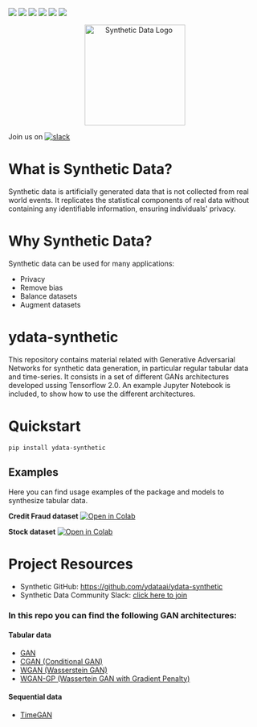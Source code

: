![](https://img.shields.io/github/workflow/status/ydataai/ydata-synthetic/prerelease)
![](https://img.shields.io/pypi/status/ydata-synthetic)
![](https://img.shields.io/badge/python-3.6%20%7C%203.7%20%7C%203.8-blue)
[![](https://img.shields.io/pypi/v/ydata-synthetic)](https://pypi.org/project/ydata-synthetic/)
![](https://img.shields.io/pypi/dm/ydata-synthetic)
![](https://img.shields.io/github/license/ydataai/ydata-synthetic)

<p align="center"><img width="200" src="https://ydata-demos.s3.eu-central-1.amazonaws.com/Synthetic+Data_2.png" alt="Synthetic Data Logo"></p>

Join us on [![slack](https://img.shields.io/badge/slack-brightgreen.svg?logo=slack)](http://slack.ydata.ai/)

# What is Synthetic Data?
Synthetic data is artificially generated data that is not collected from real world events. It replicates the statistical components of real data without containing any identifiable information, ensuring individuals' privacy.

# Why Synthetic Data?
Synthetic data can be used for many applications:
- Privacy
- Remove bias
- Balance datasets
- Augment datasets

# ydata-synthetic
This repository contains material related with Generative Adversarial Networks for synthetic data generation, in particular regular tabular data and time-series. 
It consists in a set of different GANs architectures developed ussing Tensorflow 2.0. An example Jupyter Notebook is included, to show how to use the different architectures.

# Quickstart
```
pip install ydata-synthetic
```

## Examples
Here you can find usage examples of the package and models to synthesize tabular data.

**Credit Fraud dataset**   [![Open in Colab](https://colab.research.google.com/assets/colab-badge.svg)](https://colab.research.google.com/github/ydataai/ydata-synthetic/blob/master/examples/regular/gan_example.ipynb)

**Stock dataset** [![Open in Colab](https://colab.research.google.com/assets/colab-badge.svg)](https://colab.research.google.com/github/ydataai/ydata-synthetic/blob/master/examples/timeseries/TimeGAN_Synthetic_stock_data.ipynb)

# Project Resources
- Synthetic GitHub: https://github.com/ydataai/ydata-synthetic
- Synthetic Data Community Slack: [click here to join](http://slack.ydata.ai/)

### In this repo you can find the following GAN architectures:

#### Tabular data
- [GAN](https://arxiv.org/abs/1406.2661)
- [CGAN (Conditional GAN)](https://arxiv.org/abs/1411.1784)
- [WGAN (Wasserstein GAN)](https://arxiv.org/abs/1701.07875)
- [WGAN-GP (Wassertein GAN with Gradient Penalty)](https://arxiv.org/abs/1704.00028)

#### Sequential data
- [TimeGAN](https://papers.nips.cc/paper/2019/file/c9efe5f26cd17ba6216bbe2a7d26d490-Paper.pdf)
